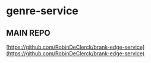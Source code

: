 # genre-service

## MAIN REPO
[https://github.com/RobinDeClerck/brank-edge-service](https://github.com/RobinDeClerck/brank-edge-service)
